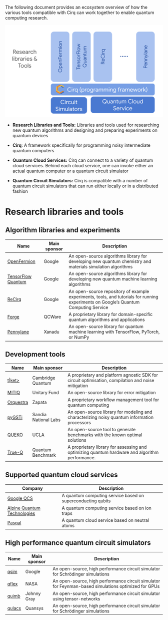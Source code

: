 The following document provides an ecosystem overview of how the various tools compatible with Cirq can work together to enable quantum computing research.

![image alt text](images/ecosystem.png )

* **Research Libraries and Tools:** Libraries and tools used for researching new quantum algorithms and designing and preparing experiments on quantum devices

* **Cirq**: A framework specifically for programming noisy intermediate quantum computers

* **Quantum Cloud Services:** Cirq can connect to a variety of quantum cloud services. Behind each cloud service, one can invoke either an actual quantum computer or a quantum circuit simulator

* **Quantum Circuit Simulators:** Cirq is compatible with a number of quantum circuit simulators that can run either locally or in a distributed fashion

# Research libraries and tools 

## Algorithm libraries and experiments

|Name|Main sponsor|Description|
|--- |--- |--- |
|[OpenFermion](https://github.com/quantumlib/OpenFermion)|Google|An open-source algorithms library for developing new quantum chemistry and materials simulation algorithms|
|[TensorFlow Quantum](https://tensorflow.org/quantum)|Google|An open-source algorithms library for developing new quantum machine learning algorithms|
|[ReCirq](https://github.com/quantumlib/ReCirq)|Google|An open-source repository of example experiments, tools, and tutorials for running experiments on Google’s Quantum Computing Service|
|[Forge](https://forge.qcware.com/)|QCWare|A proprietary library for domain-specific quantum algorithms and applications|
|[Pennylane](https://pennylane.ai/)|Xanadu|An open-source library for quantum machine learning with TensorFlow, PyTorch, or NumPy|



## Development tools

|Name|Main sponsor|Description|
|--- |--- |--- |
|[t\|ket>](https://cqcl.github.io/pytket/build/html/index.html#)|Cambridge Quantum|A proprietary and platform agnostic SDK for circuit optimisation, compilation and noise mitigation|
|[MITIQ](https://github.com/unitaryfund/mitiq)|Unitary Fund|An open-source library for error mitigation|
|[Orquestra](https://www.zapatacomputing.com/orquestra/)|Zapata|A proprietary workflow management tool for quantum computing|
|[pyGSTi](https://www.pygsti.info/)|Sandia National Labs|An open-source library for modeling and characterizing noisy quantum information processors|
|[QUEKO](https://github.com/UCLA-VAST/QUEKO-benchmark)|UCLA|An open-source tool to generate benchmarks with the known optimal solutions|
|[True-Q](https://trueq.quantumbenchmark.com/)|Quantum Benchmark|A proprietary library for assessing and optimizing quantum hardware and algorithm performance.|


## Supported quantum cloud services

|Company|Description|
|--- |--- |
|[Google QCS](https://cirq.readthedocs.io/en/stable/docs/google/concepts.html)|A quantum computing service based on superconducting qubits|
|[Alpine Quantum Technologies](https://cirq.readthedocs.io/en/latest/docs/tutorials/aqt/getting_started.html)|A quantum computing service based on ion traps|
|[Pasqal](https://cirq.readthedocs.io/en/stable/docs/pasqal/getting_started.html)|A quantum cloud service based on neutral atoms|



## High performance quantum circuit simulators

|Name|Main sponsor|Description|
|--- |--- |--- |
|[qsim](https://github.com/quantumlib/qsim)|Google|An open-source, high performance circuit simulator for Schrödinger simulations|
|[qflex](https://github.com/ngnrsaa/qflex)|NASA|An open-source, high performance circuit simulator for Feynman-based simulations optimized for GPUs|
|[quimb](https://github.com/jcmgray/quimb)|Johnny Gray|An open-source, high performance circuit simulator using tensor-networks|
|[qulacs](https://github.com/qulacs/cirq-qulacs)|Quansys|An open-source, high performance circuit simulator for Schrödinger simulations|

